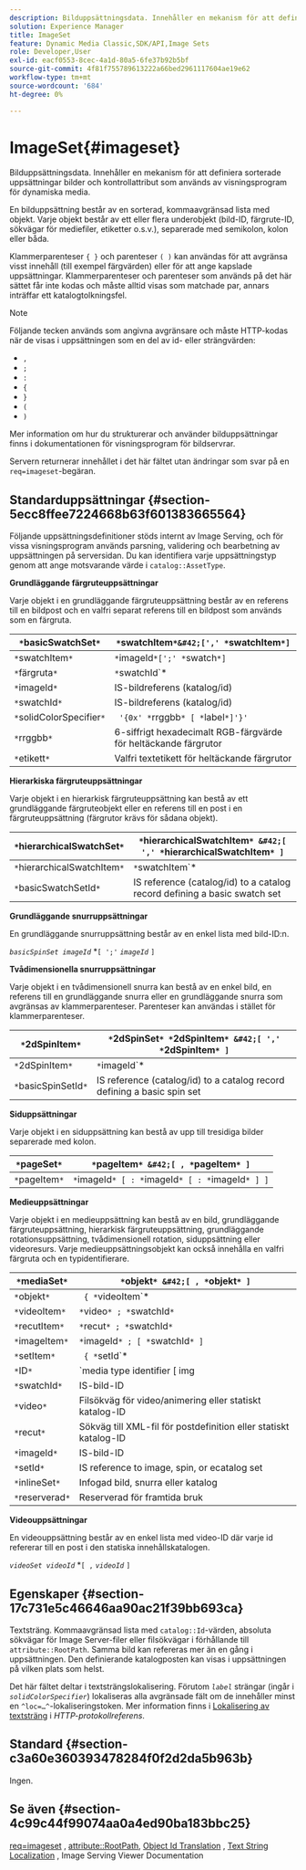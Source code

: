 ```yaml
---
description: Bilduppsättningsdata. Innehåller en mekanism för att definiera sorterade uppsättningar bilder och kontrollattribut som används av visningsprogram för dynamiska media.
solution: Experience Manager
title: ImageSet
feature: Dynamic Media Classic,SDK/API,Image Sets
role: Developer,User
exl-id: eacf0553-8cec-4a1d-80a5-6fe37b92b5bf
source-git-commit: 4f81f755789613222a66bed2961117604ae19e62
workflow-type: tm+mt
source-wordcount: '684'
ht-degree: 0%

---
```


# ImageSet{#imageset}

Bilduppsättningsdata. Innehåller en mekanism för att definiera sorterade uppsättningar bilder och kontrollattribut som används av visningsprogram för dynamiska media.

En bilduppsättning består av en sorterad, kommaavgränsad lista med objekt. Varje objekt består av ett eller flera underobjekt (bild-ID, färgrute-ID, sökvägar för mediefiler, etiketter o.s.v.), separerade med semikolon, kolon eller båda.

Klammerparenteser `{ }` och parenteser `( )` kan användas för att avgränsa visst innehåll (till exempel färgvärden) eller för att ange kapslade uppsättningar. Klammerparenteser och parenteser som används på det här sättet får inte kodas och måste alltid visas som matchade par, annars inträffar ett katalogtolkningsfel.

>[!NOTE]
>
>Följande tecken används som angivna avgränsare och måste HTTP-kodas när de visas i uppsättningen som en del av id- eller strängvärden:
>
>* `,`
>* `;`
>* `:`
>* `{`
>* `}`
>* `(`
>* `)`


Mer information om hur du strukturerar och använder bilduppsättningar finns i dokumentationen för visningsprogram för bildservrar.

Servern returnerar innehållet i det här fältet utan ändringar som svar på en `req=imageset`-begäran.

## Standarduppsättningar {#section-5ecc8ffee7224668b63f601383665564}

Följande uppsättningsdefinitioner stöds internt av Image Serving, och för vissa visningsprogram används parsning, validering och bearbetning av uppsättningen på serversidan. Du kan identifiera varje uppsättningstyp genom att ange motsvarande värde i `catalog::AssetType`.

**Grundläggande färgruteuppsättningar**

Varje objekt i en grundläggande färgruteuppsättning består av en referens till en bildpost och en valfri separat referens till en bildpost som används som en färgruta.

| `*`basicSwatchSet`*` | `*`swatchItem`*&#42;[',' *`swatchItem`*]` |
|---|---|
| `*`swatchItem`*` | `*`imageId`*[';' *`swatch`*]` |
| `*`färgruta`*` | `*`swatchId`*|solidColorSpecifier` |
| `*`imageId`*` | IS-bildreferens (katalog/id) |
| `*`swatchId`*` | IS-bildreferens (katalog/id) |
| `*`solidColorSpecifier`*` | ` '{0x' *`rrggbb`* [ *`label`*]'}'` |
| `*`rrggbb`*` | 6-siffrigt hexadecimalt RGB-färgvärde för heltäckande färgrutor |
| `*`etikett`*` | Valfri textetikett för heltäckande färgrutor |

**Hierarkiska färgruteuppsättningar**

Varje objekt i en hierarkisk färgruteuppsättning kan bestå av ett grundläggande färgruteobjekt eller en referens till en post i en färgruteuppsättning (färgrutor krävs för sådana objekt).

| `*`hierarchicalSwatchSet`*` | `*`hierarchicalSwatchItem`* &#42;[ ',' *`hierarchicalSwatchItem`* ]` |
|---|---|
| `*`hierarchicalSwatchItem`*` | `*`swatchItem`* | { *`basicSwatchSetId`* ';' *`swatch`* }` |
| `*`basicSwatchSetId`*` | IS reference (catalog/id) to a catalog record defining a basic swatch set |

**Grundläggande snurruppsättningar**

En grundläggande snurruppsättning består av en enkel lista med bild-ID:n.

*`basicSpinSet imageId`*  &#42;`[ ';'`  *`imageId`* `]`

**Tvådimensionella snurruppsättningar**

Varje objekt i en tvådimensionell snurra kan bestå av en enkel bild, en referens till en grundläggande snurra eller en grundläggande snurra som avgränsas av klammerparenteser. Parenteser kan användas i stället för klammerparenteser.

| `*`2dSpinItem`*` | `*`2dSpinSet`* *`2dSpinItem`* &#42;[ ',' *`2dSpinItem`* ]` |
|---|---|
| `*`2dSpinItem`*` | `*`imageId`* | { '{' *`basicSpinSet`* '}' } | *`basicSpinSetId`*` |
| `*`basicSpinSetId`*` | IS reference (catalog/id) to a catalog record defining a basic spin set |

**Siduppsättningar**

Varje objekt i en siduppsättning kan bestå av upp till tresidiga bilder separerade med kolon.

| `*`pageSet`*` | `*`pageItem`* &#42;[ , *`pageItem`* ]` |
|---|---|
| `*`pageItem`*` | `*`imageId`* [ : *`imageId`* [ : *`imageId`* ] ]` |

**Medieuppsättningar**

Varje objekt i en medieuppsättning kan bestå av en bild, grundläggande färgruteuppsättning, hierarkisk färgruteuppsättning, grundläggande rotationsuppsättning, tvådimensionell rotation, siduppsättning eller videoresurs. Varje medieuppsättningsobjekt kan också innehålla en valfri färgruta och en typidentifierare.

| `*`mediaSet`*` | `*`objekt`* &#42;[ , *`objekt`* ]` |
|---|---|
| `*`objekt`*` | ` { *`videoItem`* | *`recutItem`* | *`imageItem`*}} | *`setItem`* } [ ; [ *`ID`* ] [ ; [ *`reserved`* ] ] ]` |
| `*`videoItem`*` | `*`video`* ; *`swatchId`*` |
| `*`recutItem`*` | `*`recut`* ; *`swatchId`*` |
| `*`imageItem`*` | `*`imageId`* ; [ *`swatchId`* ]` |
| `*`setItem`*` | ` { *`setId`* | { '{' *`inlineSet`* '}' } } ; *`swatchId`*` |
| `*`ID`*` | `media type identifier [ img | basic | advanced_image | img | img_set | advanced_imageset | advanced_swatchset | spin | video ]` |
| `*`swatchId`*` | IS-bild-ID |
| `*`video`*` | Filsökväg för video/animering eller statiskt katalog-ID |
| `*`recut`*` | Sökväg till XML-fil för postdefinition eller statiskt katalog-ID |
| `*`imageId`*` | IS-bild-ID |
| `*`setId`*` | IS reference to image, spin, or ecatalog set |
| `*`inlineSet`*` | Infogad bild, snurra eller katalog |
| `*`reserverad`*` | Reserverad för framtida bruk |

**Videouppsättningar**

En videouppsättning består av en enkel lista med video-ID där varje id refererar till en post i den statiska innehållskatalogen.

*`videoSet videoId`*  &#42;`[ ,`  *`videoId`* `]`

## Egenskaper {#section-17c731e5c46646aa90ac21f39bb693ca}

Textsträng. Kommaavgränsad lista med `catalog::Id`-värden, absoluta sökvägar för Image Server-filer eller filsökvägar i förhållande till `attribute::RootPath`. Samma bild kan refereras mer än en gång i uppsättningen. Den definierande katalogposten kan visas i uppsättningen på vilken plats som helst.

Det här fältet deltar i textsträngslokalisering. Förutom *`label`* strängar (ingår i *`solidColorSpecifier`*) lokaliseras alla avgränsade fält om de innehåller minst en `^loc=…^`-lokaliseringstoken. Mer information finns i [Lokalisering av textsträng](/help/aem-is-ir-api/is-api/http-ref/image-serving-api-ref/c-http-protocol-reference/c-syntax-and-features/r-text-string-localization.md) i *HTTP-protokollreferens*.

## Standard {#section-c3a60e360393478284f0f2d2da5b963b}

Ingen.

## Se även {#section-4c99c44f99074aa0a4ed90ba183bbc25}

[req=imageset](/help/aem-is-ir-api/is-api/http-ref/image-serving-api-ref/c-http-protocol-reference/c-command-reference/r-req/r-req.md) , [attribute::RootPath](/help/aem-is-ir-api/is-api/image-catalog/image-serving-api-ref/c-image-catalog-reference/c-attributes-reference/r-rootpath.md), [Object Id Translation](/help/aem-is-ir-api/is-api/http-ref/image-serving-api-ref/c-http-protocol-reference/c-syntax-and-features/r-object-id-translation.md) , [Text String Localization](/help/aem-is-ir-api/is-api/http-ref/image-serving-api-ref/c-http-protocol-reference/c-syntax-and-features/r-text-string-localization.md) , Image Serving Viewer Documentation
